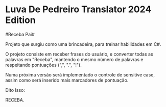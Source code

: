 # Luva De Pedreiro Translator 2024 Edition

#Receba Pai#

Projeto que surgiu como uma brincadeira, para treinar habilidades em C#.

O projeto consiste em receber frases do usuário, e converter todas as palavras em "Receba", mantendo o mesmo número de palavras e respeitando pontuações (",", ".", "!").

Numa próxima versão será implementado o controle de sensitive case, assim como será inserido mais marcadores de pontuação.

Dito Isso:

RECEBA.
